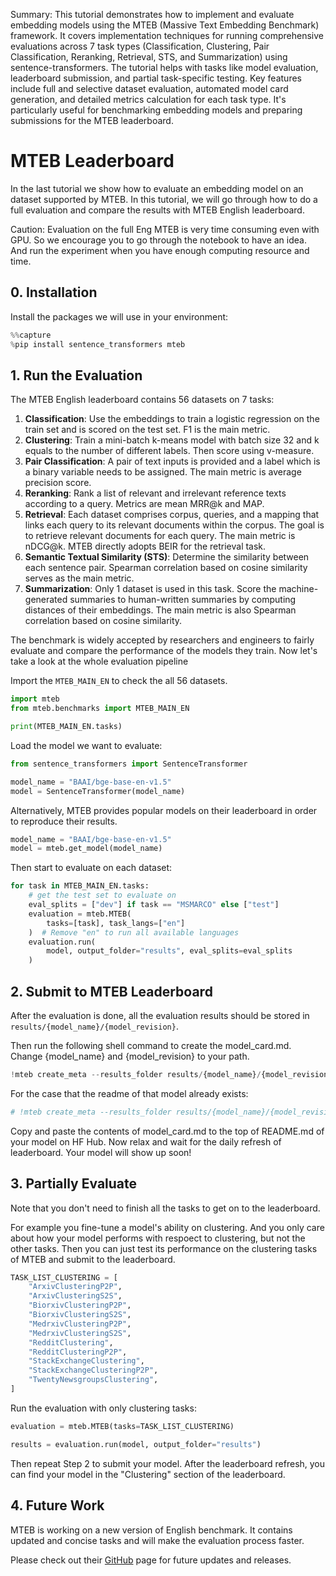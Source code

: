 Summary: This tutorial demonstrates how to implement and evaluate embedding models using the MTEB (Massive Text Embedding Benchmark) framework. It covers implementation techniques for running comprehensive evaluations across 7 task types (Classification, Clustering, Pair Classification, Reranking, Retrieval, STS, and Summarization) using sentence-transformers. The tutorial helps with tasks like model evaluation, leaderboard submission, and partial task-specific testing. Key features include full and selective dataset evaluation, automated model card generation, and detailed metrics calculation for each task type. It's particularly useful for benchmarking embedding models and preparing submissions for the MTEB leaderboard.

# MTEB Leaderboard

In the last tutorial we show how to evaluate an embedding model on an dataset supported by MTEB. In this tutorial, we will go through how to do a full evaluation and compare the results with MTEB English leaderboard.

Caution: Evaluation on the full Eng MTEB is very time consuming even with GPU. So we encourage you to go through the notebook to have an idea. And run the experiment when you have enough computing resource and time.

## 0. Installation

Install the packages we will use in your environment:


```python
%%capture
%pip install sentence_transformers mteb
```

## 1. Run the Evaluation

The MTEB English leaderboard contains 56 datasets on 7 tasks:
1. **Classification**: Use the embeddings to train a logistic regression on the train set and is scored on the test set. F1 is the main metric.
2. **Clustering**: Train a mini-batch k-means model with batch size 32 and k equals to the number of different labels. Then score using v-measure.
3. **Pair Classification**: A pair of text inputs is provided and a label which is a binary variable needs to be assigned. The main metric is average precision score.
4. **Reranking**: Rank a list of relevant and irrelevant reference texts according to a query. Metrics are mean MRR@k and MAP.
5. **Retrieval**: Each dataset comprises corpus, queries, and a mapping that links each query to its relevant documents within the corpus. The goal is to retrieve relevant documents for each query. The main metric is nDCG@k. MTEB directly adopts BEIR for the retrieval task.
6. **Semantic Textual Similarity (STS)**: Determine the similarity between each sentence pair. Spearman correlation based on cosine
similarity serves as the main metric.
7. **Summarization**: Only 1 dataset is used in this task. Score the machine-generated summaries to human-written summaries by computing distances of their embeddings. The main metric is also Spearman correlation based on cosine similarity.

The benchmark is widely accepted by researchers and engineers to fairly evaluate and compare the performance of the models they train. Now let's take a look at the whole evaluation pipeline

Import the `MTEB_MAIN_EN` to check the all 56 datasets.


```python
import mteb
from mteb.benchmarks import MTEB_MAIN_EN

print(MTEB_MAIN_EN.tasks)
```

Load the model we want to evaluate:


```python
from sentence_transformers import SentenceTransformer

model_name = "BAAI/bge-base-en-v1.5"
model = SentenceTransformer(model_name)
```

Alternatively, MTEB provides popular models on their leaderboard in order to reproduce their results.


```python
model_name = "BAAI/bge-base-en-v1.5"
model = mteb.get_model(model_name)
```

Then start to evaluate on each dataset:


```python
for task in MTEB_MAIN_EN.tasks:
    # get the test set to evaluate on
    eval_splits = ["dev"] if task == "MSMARCO" else ["test"]
    evaluation = mteb.MTEB(
        tasks=[task], task_langs=["en"]
    )  # Remove "en" to run all available languages
    evaluation.run(
        model, output_folder="results", eval_splits=eval_splits
    )
```

## 2. Submit to MTEB Leaderboard

After the evaluation is done, all the evaluation results should be stored in `results/{model_name}/{model_revision}`.

Then run the following shell command to create the model_card.md. Change {model_name} and {model_revision} to your path.


```python
!mteb create_meta --results_folder results/{model_name}/{model_revision} --output_path model_card.md
```

For the case that the readme of that model already exists:


```python
# !mteb create_meta --results_folder results/{model_name}/{model_revision} --output_path model_card.md --from_existing your_existing_readme.md 
```

Copy and paste the contents of model_card.md to the top of README.md of your model on HF Hub. Now relax and wait for the daily refresh of leaderboard. Your model will show up soon!

## 3. Partially Evaluate

Note that you don't need to finish all the tasks to get on to the leaderboard.

For example you fine-tune a model's ability on clustering. And you only care about how your model performs with respoect to clustering, but not the other tasks. Then you can just test its performance on the clustering tasks of MTEB and submit to the leaderboard.


```python
TASK_LIST_CLUSTERING = [
    "ArxivClusteringP2P",
    "ArxivClusteringS2S",
    "BiorxivClusteringP2P",
    "BiorxivClusteringS2S",
    "MedrxivClusteringP2P",
    "MedrxivClusteringS2S",
    "RedditClustering",
    "RedditClusteringP2P",
    "StackExchangeClustering",
    "StackExchangeClusteringP2P",
    "TwentyNewsgroupsClustering",
]
```

Run the evaluation with only clustering tasks:


```python
evaluation = mteb.MTEB(tasks=TASK_LIST_CLUSTERING)

results = evaluation.run(model, output_folder="results")
```

Then repeat Step 2 to submit your model. After the leaderboard refresh, you can find your model in the "Clustering" section of the leaderboard.

## 4. Future Work

MTEB is working on a new version of English benchmark. It contains updated and concise tasks and will make the evaluation process faster.

Please check out their [GitHub](https://github.com/embeddings-benchmark/mteb) page for future updates and releases.
